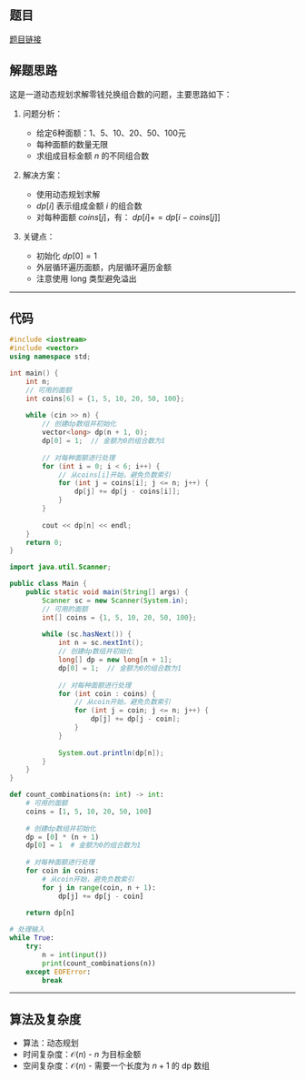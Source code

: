 ## 题目
[题目链接](https://www.nowcoder.com/practice/14cf13771cd840849a402b848b5c1c93?tpId=182&tqId=105625&sourceUrl=/exam/oj&channenl=wgithub&fromPut=wgithub)

## 解题思路

这是一道动态规划求解零钱兑换组合数的问题，主要思路如下：

1. 问题分析：
   - 给定6种面额：1、5、10、20、50、100元
   - 每种面额的数量无限
   - 求组成目标金额 $n$ 的不同组合数

2. 解决方案：
   - 使用动态规划求解
   - $dp[i]$ 表示组成金额 $i$ 的组合数
   - 对每种面额 $coins[j]$，有：
     $dp[i] += dp[i - coins[j]]$

3. 关键点：
   - 初始化 $dp[0] = 1$
   - 外层循环遍历面额，内层循环遍历金额
   - 注意使用 long 类型避免溢出

---

## 代码

```cpp []
#include <iostream>
#include <vector>
using namespace std;

int main() {
    int n;
    // 可用的面额
    int coins[6] = {1, 5, 10, 20, 50, 100};
    
    while (cin >> n) {
        // 创建dp数组并初始化
        vector<long> dp(n + 1, 0);
        dp[0] = 1;  // 金额为0的组合数为1
        
        // 对每种面额进行处理
        for (int i = 0; i < 6; i++) {
            // 从coins[i]开始，避免负数索引
            for (int j = coins[i]; j <= n; j++) {
                dp[j] += dp[j - coins[i]];
            }
        }
        
        cout << dp[n] << endl;
    }
    return 0;
}
```

```java []
import java.util.Scanner;

public class Main {
    public static void main(String[] args) {
        Scanner sc = new Scanner(System.in);
        // 可用的面额
        int[] coins = {1, 5, 10, 20, 50, 100};
        
        while (sc.hasNext()) {
            int n = sc.nextInt();
            // 创建dp数组并初始化
            long[] dp = new long[n + 1];
            dp[0] = 1;  // 金额为0的组合数为1
            
            // 对每种面额进行处理
            for (int coin : coins) {
                // 从coin开始，避免负数索引
                for (int j = coin; j <= n; j++) {
                    dp[j] += dp[j - coin];
                }
            }
            
            System.out.println(dp[n]);
        }
    }
}
```

```python []
def count_combinations(n: int) -> int:
    # 可用的面额
    coins = [1, 5, 10, 20, 50, 100]
    
    # 创建dp数组并初始化
    dp = [0] * (n + 1)
    dp[0] = 1  # 金额为0的组合数为1
    
    # 对每种面额进行处理
    for coin in coins:
        # 从coin开始，避免负数索引
        for j in range(coin, n + 1):
            dp[j] += dp[j - coin]
    
    return dp[n]

# 处理输入
while True:
    try:
        n = int(input())
        print(count_combinations(n))
    except EOFError:
        break
```

---

## 算法及复杂度
- 算法：动态规划
- 时间复杂度：$\mathcal{O}(n)$ - $n$ 为目标金额
- 空间复杂度：$\mathcal{O}(n)$ - 需要一个长度为 $n+1$ 的 dp 数组
